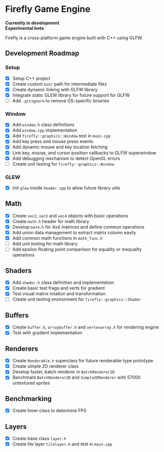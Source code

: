 # Firefly Game Engine
**Currently in development**   
**Experimental beta**

Firefly is a cross-platform game engine built with C++ using GLFW.


## Development Roadmap

### Setup
- [x] Setup C++ project  
- [x] Create custom `bin/` path for intermediate files 
- [x] Create dynamic linking with GLFW library  
- [x] Integrate static GLEW library for future support for GLFW  
- [ ] Add `.gitignore` to remove OS-specific binaries

### Window
- [x] Add `window.h` class definitions 
- [x] Add `window.cpp` implementation 
- [x] Add `firefly::graphics::Window` test in `main.cpp`
- [x] Add key press and mouse press events
- [x] Add dynamic mouse and key location fetching
- [x] Link key, mouse, and cursor position callbacks to GLFW superwindow
- [x] Add debugging mechanism to detect OpenGL errors
- [ ] Create unit testing for `firefly::graphics::Window`

### GLEW
- [x] Init `glew` inside `header.cpp` to allow future library utils

## Math
- [x] Create `vec2`, `vec3` and `vec4` objects with basic operations
- [x] Create `math.h` header for math library 
- [x] Develop `mat4.h` for 4x4 matrices and define common operations
- [x] Add union data management to extract matrix column easily
- [x] Add common math functions in `math_func.h`
- [ ] Add unit testing for math library 
- [ ] Add epsilon floating point comparison for equality or inequality operations

## Shaders
- [x] Add `shader.h` class definition and implementation
- [x] Create basic test frags and verts for gradient
- [x] Test visual matrix rotation and transformation
- [ ] Create unit testing environment for `firefly::graphics::Shader`

## Buffers
- [x] Create `buffer.h`, `arraybuffer.h` and `vertexarray.h` for rendering engine
- [x] Test with gradient implementation

## Renderers
- [x] Create `Renderable.h` superclass for future renderable type prototype
- [x] Create simple 2D renderer class
- [x] Develop faster, batch renderer in `BatchRenderer2D`
- [x] Benchmark `BatchRenderer2D` and `Simple2DRenderer` with 57000 untextured sprites

## Benchmarking
- [x] Create timer class to determine FPS

## Layers
- [x] Create base class `layer.h`
- [x] Create tile layer `tilelayer.h` and test in `main.cpp`
